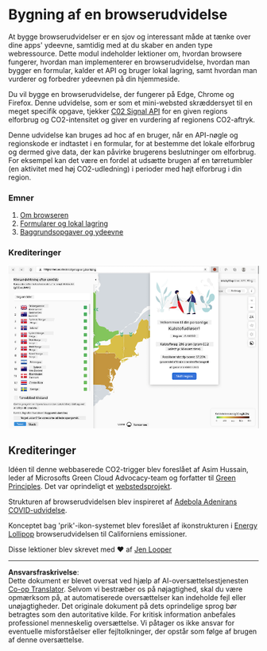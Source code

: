 <!--
CO_OP_TRANSLATOR_METADATA:
{
  "original_hash": "b121a279a6ab39878491f3e572673515",
  "translation_date": "2025-08-26T22:31:15+00:00",
  "source_file": "5-browser-extension/README.md",
  "language_code": "da"
}
-->
# Bygning af en browserudvidelse

At bygge browserudvidelser er en sjov og interessant måde at tænke over dine apps' ydeevne, samtidig med at du skaber en anden type webressource. Dette modul indeholder lektioner om, hvordan browsere fungerer, hvordan man implementerer en browserudvidelse, hvordan man bygger en formular, kalder et API og bruger lokal lagring, samt hvordan man vurderer og forbedrer ydeevnen på din hjemmeside.

Du vil bygge en browserudvidelse, der fungerer på Edge, Chrome og Firefox. Denne udvidelse, som er som et mini-websted skræddersyet til en meget specifik opgave, tjekker [C02 Signal API](https://www.co2signal.com) for en given regions elforbrug og CO2-intensitet og giver en vurdering af regionens CO2-aftryk.

Denne udvidelse kan bruges ad hoc af en bruger, når en API-nøgle og regionskode er indtastet i en formular, for at bestemme det lokale elforbrug og dermed give data, der kan påvirke brugerens beslutninger om elforbrug. For eksempel kan det være en fordel at udsætte brugen af en tørretumbler (en aktivitet med høj CO2-udledning) i perioder med højt elforbrug i din region.

### Emner

1. [Om browseren](1-about-browsers/README.md)
2. [Formularer og lokal lagring](2-forms-browsers-local-storage/README.md)
3. [Baggrundsopgaver og ydeevne](3-background-tasks-and-performance/README.md)

### Krediteringer

![en grøn browserudvidelse](../../../translated_images/extension-screenshot.0e7f5bfa110e92e3875e1bc9405edd45a3d2e02963e48900adb91926a62a5807.da.png)

## Krediteringer

Idéen til denne webbaserede CO2-trigger blev foreslået af Asim Hussain, leder af Microsofts Green Cloud Advocacy-team og forfatter til [Green Principles](https://principles.green/). Det var oprindeligt et [webstedsprojekt](https://github.com/jlooper/green).

Strukturen af browserudvidelsen blev inspireret af [Adebola Adenirans COVID-udvidelse](https://github.com/onedebos/covtension).

Konceptet bag 'prik'-ikon-systemet blev foreslået af ikonstrukturen i [Energy Lollipop](https://energylollipop.com/) browserudvidelsen til Californiens emissioner.

Disse lektioner blev skrevet med ♥️ af [Jen Looper](https://www.twitter.com/jenlooper)

---

**Ansvarsfraskrivelse**:  
Dette dokument er blevet oversat ved hjælp af AI-oversættelsestjenesten [Co-op Translator](https://github.com/Azure/co-op-translator). Selvom vi bestræber os på nøjagtighed, skal du være opmærksom på, at automatiserede oversættelser kan indeholde fejl eller unøjagtigheder. Det originale dokument på dets oprindelige sprog bør betragtes som den autoritative kilde. For kritisk information anbefales professionel menneskelig oversættelse. Vi påtager os ikke ansvar for eventuelle misforståelser eller fejltolkninger, der opstår som følge af brugen af denne oversættelse.